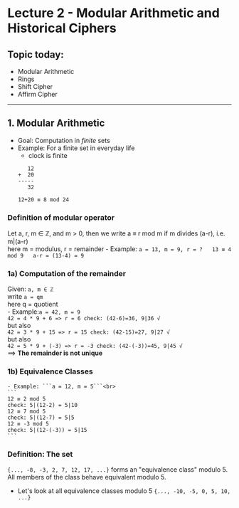 # Lecture 2 - Modular Arithmetic and Historical Ciphers

## Topic today:
* Modular Arithmetic
* Rings
* Shift Cipher
* Affirm Cipher

---

## 1. Modular Arithmetic
* Goal: Computation in *finite* sets
* Example: For a finite set in everyday life
	- clock is finite<br>
	```
	   12
	+  20
	-----
	   32

	12+20 ≡ 8 mod 24
	```
### Definition of modular operator<br>
Let a, r, m ∈ ℤ, and m > 0, then we write a ≡ r mod m if m divides (a-r), i.e. m|(a-r) <br>
here m = modulus, r = remainder
	 - Example: 
	 ```
	 a = 13, m = 9, r = ?  
	 13 ≡ 4 mod 9  
	 a-r = (13-4) = 9
	 ```  
### 1a) Computation of the remainder<br>
Given: ```a, m ∈ ℤ```<br>
write ```a = qm```<br>
here q = quotient<br>
	 - Example:```a = 42, m = 9```<br>
	  ```
	  42 = 4 * 9 + 6 => r = 6
	  check: (42-6)=36, 9|36 √
	  ```
	  <br>but also<br>
	  ```
	  42 = 3 * 9 + 15 => r = 15
	  check: (42-15)=27, 9|27 √
	  ```
	  <br>but also<br>
	  ```
	  42 = 5 * 9 + (-3) => r = -3
	  check: (42-(-3))=45, 9|45 √
	  ```
<br>==> **The remainder is not unique**
### 1b) Equivalence Classes
	- Example: ```a = 12, m = 5```<br>
	```
	12 ≡ 2 mod 5
	check: 5|(12-2) = 5|10
	12 ≡ 7 mod 5
	check: 5|(12-7) = 5|5
	12 ≡ -3 mod 5
	check: 5|(12-(-3)) = 5|15
	```
### Definition: The set
```{..., -8, -3, 2, 7, 12, 17, ...}``` forms an "equivalence class" modulo 5. All members of the class behave equivalent modulo 5.


* Let's look at all equivalence classes modulo 5
```{..., -10, -5, 0, 5, 10, ...}```








